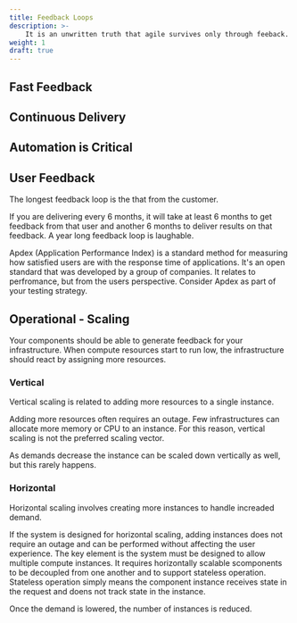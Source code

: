 ```yaml
---
title: Feedback Loops
description: >-
    It is an unwritten truth that agile survives only through feeback. Without it, agile fails.
weight: 1
draft: true
---
```


## Fast Feedback

## Continuous Delivery

## Automation is Critical

## User Feedback

The longest feedback loop is the that from the customer.

If you are delivering every 6 months, it will take at least 6 months to get feedback from that user and another 6 months to deliver results on that feedback. A year long feedback loop is laughable.

Apdex (Application Performance Index) is a standard method for measuring how satisfied users are with the response time of applications. It's an open standard that was developed by a group of companies. It relates to perfromance, but from the users perspective. Consider Apdex as part of your testing strategy.

## Operational - Scaling
Your components should be able to generate feedback for your infrastructure. When compute resources start to run low, the infrastructure should react by assigning more resources.

### Vertical 
Vertical scaling is related to adding more resources to a single instance.

Adding more resources often requires an outage. Few infrastructures can allocate more memory or CPU to an instance. For this reason, vertical scaling is not the preferred scaling vector.

As demands decrease the instance can be scaled down vertically as well, but this rarely happens.

### Horizontal 

Horizontal scaling involves creating more instances to handle increaded demand.

If the system is designed for horizontal scaling, adding instances does not require an outage and can be performed without affecting the user experience. The key element is the system must be designed to allow multiple compute instances. It requires horizontally scalable scomponents to be decoupled from one another and to support stateless operation. Stateless operation simply means the component instance receives state in the request and doens not track state in the instance.

Once the demand is lowered, the number of instances is reduced.